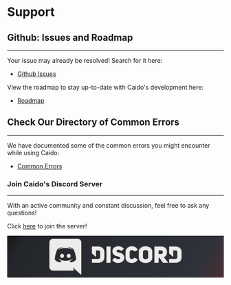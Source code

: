 # Support

## Github: Issues and Roadmap

---

Your issue may already be resolved! Search for it here:

- [Github Issues](https://github.com/caido/caido/issues)

View the roadmap to stay up-to-date with Caido's development here:

- [Roadmap](https://github.com/orgs/caido/projects)

## Check Our Directory of Common Errors

---

We have documented some of the common errors you might encounter while using Caido:

- [Common Errors](/common_errors.md)

### Join Caido's Discord Server

---

With an active community and constant discussion, feel free to ask any questions!

Click [here](https://links.caido.io/www-discord) to join the server!

<img alt="Discord banner." src="../../_images/discord_banner.png"/>
